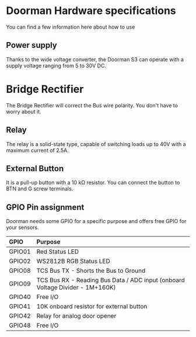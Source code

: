 # Doorman Hardware specifications
You can find a few information here about how to use 

## Power supply
Thanks to the wide voltage converter, the Doorman S3 can operate with a supply voltage ranging from 5 to 30V DC.

# Bridge Rectifier
The Bridge Rectifier will correct the Bus wire polarity. You don't have to worry about it.

## Relay
The relay is a solid-state type, capable of switching loads up to 40V with a maximum current of 2.5A.

## External Button
It is a pull-up button with a 10 kΩ resistor. You can connect the button to BTN and G screw terminals.

## GPIO Pin assignment

Doorman needs some GPIO for a specific purpose and offers free GPIO for your sensors.

| GPIO | Purpose |
| :----- | :-----|
| GPIO01 | Red Status LED |
| GPIO02 | WS2812B RGB Status LED |
| GPIO08 | TCS Bus TX - Shorts the Bus to Ground |
| GPIO09 | TCS Bus RX - Reading Bus Data / ADC input (onboard Voltage Divider - 1M+160K) |
| GPIO40 | Free I/O |
| GPIO41 | 10K onboard resistor for external button |
| GPIO42 | Relay for analog door opener |
| GPIO48 | Free I/O |